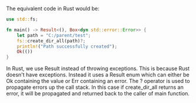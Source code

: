 The equivalent code in Rust would be:

```rust
use std::fs;

fn main() -> Result<(), Box<dyn std::error::Error>> {
    let path = "C:/parent/test";
    fs::create_dir_all(path)?;
    println!("Path successfully created");
    Ok(())
}
```

In Rust, we use Result instead of throwing exceptions. This is because Rust doesn't have exceptions. Instead it uses a Result enum which can either be Ok containing the value or Err containing an error. The ? operator is used to propagate errors up the call stack. In this case if create_dir_all returns an error, it will be propagated and returned back to the caller of main function.
